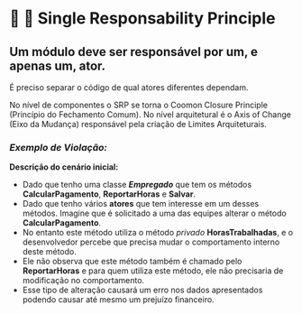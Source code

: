 # :wrench: :hammer: Single Responsability Principle

## Um módulo deve ser responsável por um, e apenas um, ator.

É preciso separar o código de qual atores diferentes dependam.

No nível de componentes o SRP se torna o Coomon Closure Principle (Princípio do Fechamento Comum). No nível arquitetural é o Axis of Change (Eixo da Mudança) responsável pela criação de Limites Arquiteturais.

### *Exemplo de Violação:*

__Descrição do cenário inicial:__

* Dado que tenho uma classe *__Empregado__* que tem os métodos __CalcularPagamento__, __ReportarHoras__ e __Salvar__.
* Dado que tenho vários __atores__ que tem interesse em um desses métodos. Imagine que é solicitado a uma das equipes alterar o método __CalcularPagamento__.
* No entanto este método utiliza o método *privado* __HorasTrabalhadas__, e o desenvolvedor percebe que precisa mudar o comportamento interno deste método.
* Ele não observa que este método também é chamado pelo __ReportarHoras__ e para quem utiliza este método, ele não precisaria de modificação no comportamento.
* Esse tipo de alteração causará um erro nos dados apresentados podendo causar até mesmo um prejuízo financeiro.



